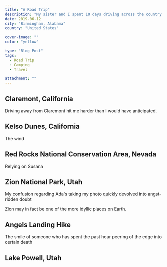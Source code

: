 ```yaml
---
title: "A Road Trip"
description: "My sister and I spent 10 days driving across the country. Sometimes we seemd to take the most circuitous path possible. This is what the forging through the center of the country showed me, as I prepare to leave it."
date: 2019-06-12
city: "Birmingham, Alabama"
country: "United States"

cover-image: ""
color: "yellow"

type: "Blog Post"
tags:
  - Road Trip
  - Camping
  - Travel

attachment: ""
---
```


## Claremont, California

Driving away from Claremont hit me harder than I would have anticipated.

## Kelso Dunes, California

The wind

## Red Rocks National Conservation Area, Nevada

Relying on Susana

## Zion National Park, Utah

My confusion regarding Ada's taking my photo quickly devolved into angst-ridden doubt

Zion may in fact be one of the more idyllic places on Earth.

## Angels Landing Hike

The smile of someone who has spent the past hour peering of the edge into certain death

## Lake Powell, Utah
